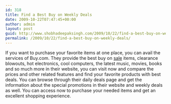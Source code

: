 ```yaml
---
id: 318
title: Find a Best Buy on Weekly Deals
date: 2009-10-22T07:47:45+00:00
author: admin
layout: post
guid: http://www.shobhadeepaksingh.com/2009/10/22/find-a-best-buy-on-weekly-deals/
permalink: /2009/10/22/find-a-best-buy-on-weekly-deals/
---
```

If you want to purchase your favorite items at one place, you can avail the services of Buy.com. They provide the best buy on [sale](http://www.buy.com/specialty_store_6/weekly_deals/62329.html) items, clearance blowouts, hot electronics, cool computers, the latest music, movies, books and so much more in their website, you can visit now and compare the prices and other related features and find your favorite products with best deals. You can browse through their daily deals page and get the information about the special promotions in their website and weekly deals as well. You can access now to purchase your needed items and get an excellent shopping experience.